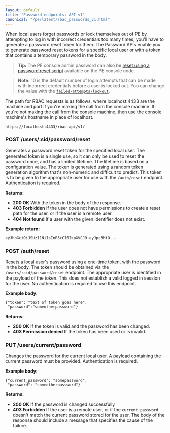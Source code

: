 ```yaml
---
layout: default
title: "Password endpoints: API v1"
canonical: "/pe/latest/rbac_passwords_v1.html"
---
```


When local users forget passwords or lock themselves out of PE by attempting to log in with incorrect credentials too many times, you'll have to generate a password reset token for them. The Password APIs enable you to generate password reset tokens for a specific local user or with a token that contains a temporary password in the body.

>**Tip:** The PE console admin password can also be [reset using a password reset script](./rbac_user_roles.html#reset-the-admin-password) available on the PE console node.

>**Note:** 10 is the default number of login attempts that can be made with incorrect credentials before a user is locked out. You can change the value with the [`failed-attempts-lockout`](./rbac_config_v1.html#failed-attempts-lockout).

The path for RBAC requests is as follows, where localhost:4433 are the machine and port if you're making the call from the console machine. If you're not making the call from the console machine, then use the console machine's hostname in place of localhost.

    https://localhost:4433/rbac-api/v1/

### POST /users/:sid/password/reset

Generates a password reset token for the specified local user. The generated token
is a single use, so it can only be used to reset the password
once, and has a limited lifetime. The lifetime is based on a configuration
value. The token is generated using a random token generation algorithm that's non-numeric and difficult to predict. This token is to be given to the appropriate
user for use with the `/auth/reset` endpoint. Authentication is
required.

**Returns:**

* **200 OK** With the token in the body of the response.
* **403 Forbidden** If the user does not have permissions to create a reset path
for the user, or if the user is a remote user.
* **404 Not found** If a user with the given identifier does not exist.

**Example return:**

    eyJhbGciOiJSUzI1NiIsInR5cCI6IkpXVCJ9.eyJpc3MiO...

### POST /auth/reset

Resets a local user's password using a one-time token, with the password in the
body. The token should be obtained via the `/users/:sid/password/reset` endpoint.
The appropriate user is identified in the payload of the token. This
does not establish a valid logged in session for the user. No authentication is required to use this endpoint.

**Example body:**

    {"token": "text of token goes here",
     "password":"someotherpassword"}

**Returns:**

* **200 OK** If the token is valid and the password has been changed.
* **403 Permission denied** If the token has been used or is invalid.

### PUT /users/current/password

Changes the password for the current local user. A payload containing the current
password must be provided. Authentication is required.

**Example body:**

    {"current_password": "somepassword",
     "password": "someotherpassword"}

**Returns:**

* **200 OK** If the password is changed successfully
* **403 Forbidden** If the user is a remote user, or if the `current_password`
doesn't match the current password stored for the user. The body of the
response should include a message that specifies the cause of the failure.